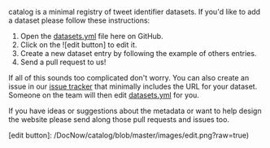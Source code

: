 catalog is a minimal registry of tweet identifier datasets. If you'd like to add
a dataset please follow these instructions:

1. Open the [datasets.yml] file here on GitHub.
2. Click on the ![edit button] to edit it.
3. Create a new dataset entry by following the example of others entries.
4. Send a pull request to us!

If all of this sounds too complicated don't worry. You can also create an
issue in our [issue tracker] that minimally includes the URL for your dataset.
Someone on the team will then edit [datasets.yml] for you.

If you have ideas or suggestions about the metadata or want to help design the 
website please send along those pull requests and issues too.

[datasets.yml]: https://github.com/DocNow/catalog/blob/master/_data/datasets.yml
[issue tracker]: https://github.com/DocNow/catalog/issues
[edit button]: /DocNow/catalog/blob/master/images/edit.png?raw=true)
